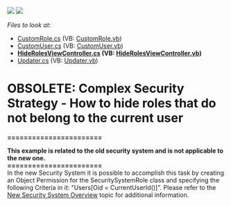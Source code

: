 <!-- default badges list -->
[![](https://img.shields.io/badge/Open_in_DevExpress_Support_Center-FF7200?style=flat-square&logo=DevExpress&logoColor=white)](https://supportcenter.devexpress.com/ticket/details/E1203)
[![](https://img.shields.io/badge/📖_How_to_use_DevExpress_Examples-e9f6fc?style=flat-square)](https://docs.devexpress.com/GeneralInformation/403183)
<!-- default badges end -->
<!-- default file list -->
*Files to look at*:

* [CustomRole.cs](./CS/DXExample.Module/CustomRole.cs) (VB: [CustomRole.vb](./VB/DXExample.Module/CustomRole.vb))
* [CustomUser.cs](./CS/DXExample.Module/CustomUser.cs) (VB: [CustomUser.vb](./VB/DXExample.Module/CustomUser.vb))
* **[HideRolesViewController.cs](./CS/DXExample.Module/HideRolesViewController.cs) (VB: [HideRolesViewController.vb](./VB/DXExample.Module/HideRolesViewController.vb))**
* [Updater.cs](./CS/DXExample.Module/Updater.cs) (VB: [Updater.vb](./VB/DXExample.Module/Updater.vb))
<!-- default file list end -->
# OBSOLETE: Complex Security Strategy - How to hide roles that do not belong to the current user


<p><strong>=======================</strong></p><p><strong>This example is related to the old security system and is not applicable to the new one.</strong><strong><br />
=======================</strong><strong><br />
</strong>In the new Security System it is possible to accomplish this task by creating an Object Permission for the SecuritySystemRole class and specifying the following Criteria in it: "Users[Oid = CurrentUserId()]". Please refer to the <a href="http://documentation.devexpress.com/#Xaf/CustomDocument3366"><u>New Security System Overview</u></a> topic for additional information.</p>

<br/>



